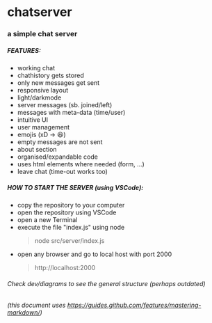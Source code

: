 # chatserver
### a simple chat server

##### FEATURES:
- working chat
- chathistory gets stored
- only new messages get sent
- responsive layout
- light/darkmode
- server messages (sb. joined/left)
- messages with meta-data (time/user)
- intuitive UI
- user management
- emojis (xD -> 😆)
- empty messages are not sent
- about section
- organised/expandable code
- uses html elements where needed (form, ...)
- leave chat (time-out works too)

##### HOW TO START THE SERVER (using VSCode):
- copy the repository to your computer
- open the repository using VSCode
- open a new Terminal
- execute the file "index.js" using node
    > node src/server/index.js
- open any browser and go to local host with port 2000
    > http://localhost:2000

###### Check dev/diagrams to see the general structure (perhaps outdated)
###### (this document uses https://guides.github.com/features/mastering-markdown/)